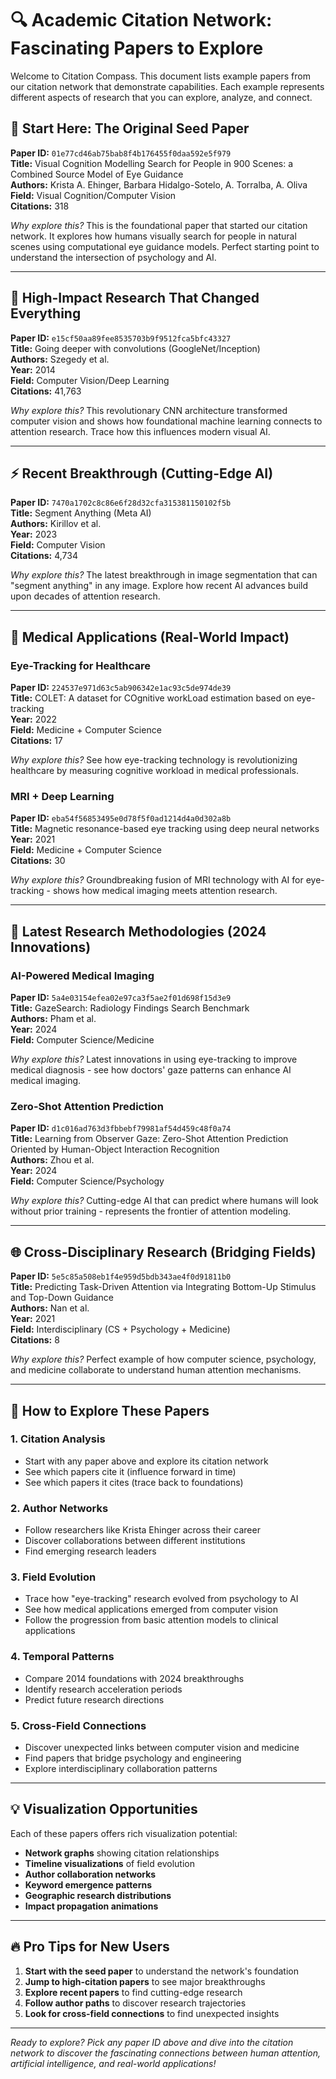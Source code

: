 # 🔍 Academic Citation Network: Fascinating Papers to Explore

Welcome to Citation Compass. This document lists example papers from our citation network that demonstrate capabilities. Each example represents different aspects of research that you can explore, analyze, and connect.

## 🌟 Start Here: The Original Seed Paper

**Paper ID:** `01e77cd46ab75bab8f4b176455f0daa592e5f979`  
**Title:** Visual Cognition Modelling Search for People in 900 Scenes: a Combined Source Model of Eye Guidance  
**Authors:** Krista A. Ehinger, Barbara Hidalgo-Sotelo, A. Torralba, A. Oliva  
**Field:** Visual Cognition/Computer Vision  
**Citations:** 318  

*Why explore this?* This is the foundational paper that started our citation network. It explores how humans visually search for people in natural scenes using computational eye guidance models. Perfect starting point to understand the intersection of psychology and AI.

---

## 🚀 High-Impact Research That Changed Everything

**Paper ID:** `e15cf50aa89fee8535703b9f9512fca5bfc43327`  
**Title:** Going deeper with convolutions (GoogleNet/Inception)  
**Authors:** Szegedy et al.  
**Year:** 2014  
**Field:** Computer Vision/Deep Learning  
**Citations:** 41,763  

*Why explore this?* This revolutionary CNN architecture transformed computer vision and shows how foundational machine learning connects to attention research. Trace how this influences modern visual AI.

---

## ⚡ Recent Breakthrough (Cutting-Edge AI)

**Paper ID:** `7470a1702c8c86e6f28d32cfa315381150102f5b`  
**Title:** Segment Anything (Meta AI)  
**Authors:** Kirillov et al.  
**Year:** 2023  
**Field:** Computer Vision  
**Citations:** 4,734  

*Why explore this?* The latest breakthrough in image segmentation that can "segment anything" in any image. Explore how recent AI advances build upon decades of attention research.

---

## 🏥 Medical Applications (Real-World Impact)

### Eye-Tracking for Healthcare
**Paper ID:** `224537e971d63c5ab906342e1ac93c5de974de39`  
**Title:** COLET: A dataset for COgnitive workLoad estimation based on eye-tracking  
**Year:** 2022  
**Field:** Medicine + Computer Science  
**Citations:** 17  

*Why explore this?* See how eye-tracking technology is revolutionizing healthcare by measuring cognitive workload in medical professionals.

### MRI + Deep Learning
**Paper ID:** `eba54f56853495e0d78f5f0ad1214d4a0d302a8b`  
**Title:** Magnetic resonance-based eye tracking using deep neural networks  
**Year:** 2021  
**Field:** Medicine + Computer Science  
**Citations:** 30  

*Why explore this?* Groundbreaking fusion of MRI technology with AI for eye-tracking - shows how medical imaging meets attention research.

---

## 🔬 Latest Research Methodologies (2024 Innovations)

### AI-Powered Medical Imaging
**Paper ID:** `5a4e03154efea02e97ca3f5ae2f01d698f15d3e9`  
**Title:** GazeSearch: Radiology Findings Search Benchmark  
**Authors:** Pham et al.  
**Year:** 2024  
**Field:** Computer Science/Medicine  

*Why explore this?* Latest innovations in using eye-tracking to improve medical diagnosis - see how doctors' gaze patterns can enhance AI medical imaging.

### Zero-Shot Attention Prediction  
**Paper ID:** `d1c016ad763d3fbbebf79981af54d459c48f0a74`  
**Title:** Learning from Observer Gaze: Zero-Shot Attention Prediction Oriented by Human-Object Interaction Recognition  
**Authors:** Zhou et al.  
**Year:** 2024  
**Field:** Computer Science/Psychology  

*Why explore this?* Cutting-edge AI that can predict where humans will look without prior training - represents the frontier of attention modeling.

---

## 🌐 Cross-Disciplinary Research (Bridging Fields)

**Paper ID:** `5e5c85a508eb1f4e959d5bdb343ae4f0d91811b0`  
**Title:** Predicting Task-Driven Attention via Integrating Bottom-Up Stimulus and Top-Down Guidance  
**Authors:** Nan et al.  
**Year:** 2021  
**Field:** Interdisciplinary (CS + Psychology + Medicine)  
**Citations:** 8  

*Why explore this?* Perfect example of how computer science, psychology, and medicine collaborate to understand human attention mechanisms.

---

## 🎯 How to Explore These Papers

### 1. **Citation Analysis**
- Start with any paper above and explore its citation network
- See which papers cite it (influence forward in time)
- See which papers it cites (trace back to foundations)

### 2. **Author Networks** 
- Follow researchers like Krista Ehinger across their career
- Discover collaborations between different institutions
- Find emerging research leaders

### 3. **Field Evolution**
- Trace how "eye-tracking" research evolved from psychology to AI
- See how medical applications emerged from computer vision
- Follow the progression from basic attention models to clinical applications

### 4. **Temporal Patterns**
- Compare 2014 foundations with 2024 breakthroughs  
- Identify research acceleration periods
- Predict future research directions

### 5. **Cross-Field Connections**
- Discover unexpected links between computer vision and medicine
- Find papers that bridge psychology and engineering
- Explore interdisciplinary collaboration patterns

---

## 💡 Visualization Opportunities

Each of these papers offers rich visualization potential:

- **Network graphs** showing citation relationships
- **Timeline visualizations** of field evolution  
- **Author collaboration networks**
- **Keyword emergence patterns**
- **Geographic research distributions**
- **Impact propagation animations**

---

## 🔥 Pro Tips for New Users

1. **Start with the seed paper** to understand the network's foundation
2. **Jump to high-citation papers** to see major breakthroughs
3. **Explore recent papers** to find cutting-edge research
4. **Follow author paths** to discover research trajectories
5. **Look for cross-field connections** to find unexpected insights

---

*Ready to explore? Pick any paper ID above and dive into the citation network to discover the fascinating connections between human attention, artificial intelligence, and real-world applications!*
